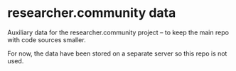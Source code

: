 # researcher.community data
Auxiliary data for the researcher.community project – to keep the main repo with code sources smaller.

For now, the data have been stored on a separate server so this repo is not used.
